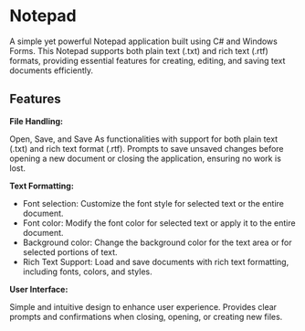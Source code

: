 # Notepad

A simple yet powerful Notepad application built using C# and Windows Forms. This Notepad supports both plain text (.txt) and rich text (.rtf) formats, providing essential features for creating, editing, and saving text documents efficiently.

## Features
**File Handling:**

Open, Save, and Save As functionalities with support for both plain text (.txt) and rich text format (.rtf).
Prompts to save unsaved changes before opening a new document or closing the application, ensuring no work is lost.


**Text Formatting:**

- Font selection: Customize the font style for selected text or the entire document.
- Font color: Modify the font color for selected text or apply it to the entire document.
- Background color: Change the background color for the text area or for selected portions of text.
- Rich Text Support: Load and save documents with rich text formatting, including fonts, colors, and styles.

**User Interface:**

Simple and intuitive design to enhance user experience.
Provides clear prompts and confirmations when closing, opening, or creating new files.
